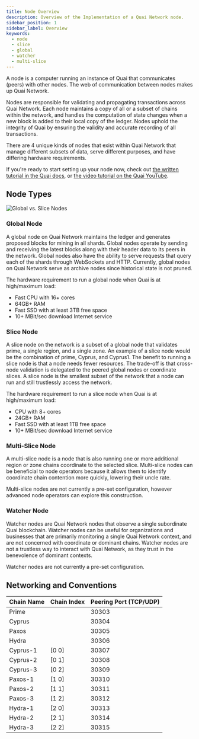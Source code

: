 ```yaml
---
title: Node Overview
description: Overview of the Implementation of a Quai Network node.
sidebar_position: 1
sidebar_label: Overview
keywords:
  - node
  - slice
  - global
  - watcher
  - multi-slice
---
```


A node is a computer running an instance of Quai that communicates (peers) with other nodes. The web of communication between nodes makes up Quai Network.

Nodes are responsible for validating and propagating transactions across Quai Network. Each node maintains a copy of all or a subset of chains within the network, and handles the computation of state changes when a new block is added to their local copy of the ledger. Nodes uphold the integrity of Quai by ensuring the validity and accurate recording of all transactions.

There are 4 unique kinds of nodes that exist within Quai Network that manage different subsets of data, serve different purposes, and have differing hardware requirements.

If you're ready to start setting up your node now, check out [the written tutorial in the Quai docs](/participate/node/run-a-node.md), or [the video tutorial on the Quai YouTube](https://www.youtube.com/watch?v=eKk8b5-7TMk).

## Node Types

![Global vs. Slice Nodes](/img/GlobalvSliceNode.png)

### Global Node

A global node on Quai Network maintains the ledger and generates proposed blocks for mining in all shards. Global nodes operate by sending and receiving the latest blocks along with their header data to its peers in the network. Global nodes also have the ability to serve requests that query each of the shards through WebSockets and HTTP. Currently, global nodes on Quai Network serve as archive nodes since historical state is not pruned.

The hardware requirement to run a global node when Quai is at high/maximum load:

- Fast CPU with 16+ cores
- 64GB+ RAM
- Fast SSD with at least 3TB free space
- 10+ MBit/sec download Internet service

### Slice Node

A slice node on the network is a subset of a global node that validates prime, a single region, and a single zone. An example of a slice node would be the combination of prime, Cyprus, and Cyprus1. The benefit to running a slice node is that a node needs fewer resources. The trade-off is that cross-node validation is delegated to the peered global nodes or coordinate slices. A slice node is the smallest subset of the network that a node can run and still trustlessly access the network.

The hardware requirement to run a slice node when Quai is at high/maximum load:

- CPU with 8+ cores
- 24GB+ RAM
- Fast SSD with at least 1TB free space
- 10+ MBit/sec download Internet service

### Multi-Slice Node

A multi-slice node is a node that is also running one or more additional region or zone chains coordinate to the selected slice. Multi-slice nodes can be beneficial to node operators because it allows them to identify coordinate chain contention more quickly, lowering their uncle rate.

Multi-slice nodes are not currently a pre-set configuration, however advanced node operators can explore this construction.

### Watcher Node

Watcher nodes are Quai Network nodes that observe a single subordinate Quai blockchain. Watcher nodes can be useful for organizations and businesses that are primarily monitoring a single Quai Network context, and are not concerned with coordinate or dominant chains. Watcher nodes are not a trustless way to interact with Quai Network, as they trust in the benevolence of dominant contexts.

Watcher nodes are not currently a pre-set configuration.

## Networking and Conventions

| Chain Name | Chain Index | Peering Port (TCP/UDP) |
| ---------- | ----------- | ---------------------- |
| Prime      |             | 30303                  |
| Cyprus     |             | 30304                  |
| Paxos      |             | 30305                  |
| Hydra      |             | 30306                  |
| Cyprus-1   | [0 0]       | 30307                  |
| Cyprus-2   | [0 1]       | 30308                  |
| Cyprus-3   | [0 2]       | 30309                  |
| Paxos-1    | [1 0]       | 30310                  |
| Paxos-2    | [1 1]       | 30311                  |
| Paxos-3    | [1 2]       | 30312                  |
| Hydra-1    | [2 0]       | 30313                  |
| Hydra-2    | [2 1]       | 30314                  |
| Hydra-3    | [2 2]       | 30315                  |
